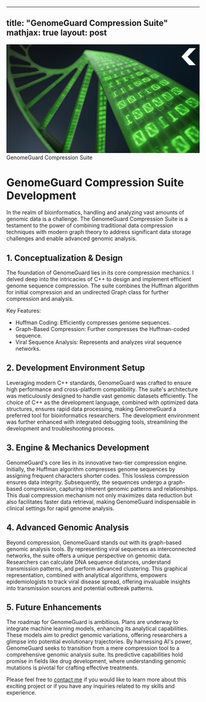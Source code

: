
---
title:  "GenomeGuard Compression Suite"
mathjax: true
layout: post
---

![GenomeGuard](https://github.com/HongchaoHu/HongchaoHu.github.io/blob/master/assets/GenomeGuard.jpg?raw=true)
GenomeGuard Compression Suite

# **GenomeGuard Compression Suite Development**

In the realm of bioinformatics, handling and analyzing vast amounts of genomic data is a challenge. The GenomeGuard Compression Suite is a testament to the power of combining traditional data compression techniques with modern graph theory to address significant data storage challenges and enable advanced genomic analysis.

## 1. **Conceptualization & Design**
The foundation of GenomeGuard lies in its core compression mechanics. I delved deep into the intricacies of C++ to design and implement efficient genome sequence compression. The suite combines the Huffman algorithm for initial compression and an undirected Graph class for further compression and analysis.

Key Features:
* Huffman Coding: Efficiently compresses genome sequences.
* Graph-Based Compression: Further compresses the Huffman-coded sequence.
* Viral Sequence Analysis: Represents and analyzes viral sequence networks.

## 2. **Development Environment Setup**
Leveraging modern C++ standards, GenomeGuard was crafted to ensure high performance and cross-platform compatibility. The suite's architecture was meticulously designed to handle vast genomic datasets efficiently. The choice of C++ as the development language, combined with optimized data structures, ensures rapid data processing, making GenomeGuard a preferred tool for bioinformatics researchers. The development environment was further enhanced with integrated debugging tools, streamlining the development and troubleshooting process.

## 3. **Engine & Mechanics Development**
GenomeGuard's core lies in its innovative two-tier compression engine. Initially, the Huffman algorithm compresses genome sequences by assigning frequent characters shorter codes. This lossless compression ensures data integrity. Subsequently, the sequences undergo a graph-based compression, capturing inherent genomic patterns and relationships. This dual compression mechanism not only maximizes data reduction but also facilitates faster data retrieval, making GenomeGuard indispensable in clinical settings for rapid genome analysis.

## 4. **Advanced Genomic Analysis**
Beyond compression, GenomeGuard stands out with its graph-based genomic analysis tools. By representing viral sequences as interconnected networks, the suite offers a unique perspective on genomic data. Researchers can calculate DNA sequence distances, understand transmission patterns, and perform advanced clustering. This graphical representation, combined with analytical algorithms, empowers epidemiologists to track viral disease spread, offering invaluable insights into transmission sources and potential outbreak patterns.

## 5. **Future Enhancements**
The roadmap for GenomeGuard is ambitious. Plans are underway to integrate machine learning models, enhancing its analytical capabilities. These models aim to predict genomic variations, offering researchers a glimpse into potential evolutionary trajectories. By harnessing AI's power, GenomeGuard seeks to transition from a mere compression tool to a comprehensive genomic analysis suite. Its predictive capabilities hold promise in fields like drug development, where understanding genomic mutations is pivotal for crafting effective treatments.

Please feel free to [contact me](mailto:hohu@ucsd.edu) if you would like to learn more about this exciting project or if you have any inquiries related to my skills and experience.
